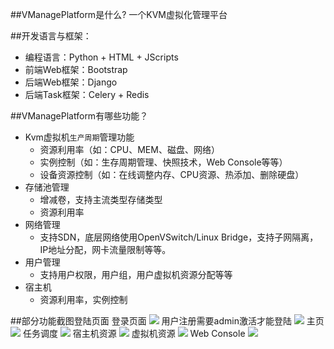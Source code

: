 ##VManagePlatform是什么?
一个KVM虚拟化管理平台

##开发语言与框架：
* 编程语言：Python + HTML + JScripts
* 前端Web框架：Bootstrap 
* 后端Web框架：Django  
* 后端Task框架：Celery + Redis

##VManagePlatform有哪些功能？

* Kvm虚拟机`生产周期`管理功能
    *  资源利用率（如：CPU、MEM、磁盘、网络）
    *  实例控制（如：生存周期管理、快照技术，Web Console等等）
    *  设备资源控制（如：在线调整内存、CPU资源、热添加、删除硬盘）
* 存储池管理
    *  增减卷，支持主流类型存储类型
    *  资源利用率
* 网络管理
    *  支持SDN，底层网络使用OpenVSwitch/Linux Bridge，支持子网隔离，IP地址分配，网卡流量限制等等。
* 用户管理
    *  支持用户权限，用户组，用户虚拟机资源分配等等 
* 宿主机
    *  资源利用率，实例控制

##部分功能截图登陆页面
    登录页面
![](https://github.com/welliamcao/VManagePlatform/raw/master/demo_images/login.png)
    用户注册需要admin激活才能登陆
![](https://github.com/welliamcao/VManagePlatform/raw/master/demo_images/register.png)
    主页
![](https://github.com/welliamcao/VManagePlatform/raw/master/demo_images/index.png)
    任务调度
![](https://github.com/welliamcao/VManagePlatform/raw/master/demo_images/task.png)
    宿主机资源
![](https://github.com/welliamcao/VManagePlatform/raw/master/demo_images/server.png)
    虚拟机资源
![](https://github.com/welliamcao/VManagePlatform/raw/master/demo_images/instance.png)
    Web Console
![](https://github.com/welliamcao/VManagePlatform/raw/master/demo_images/consle.png)
